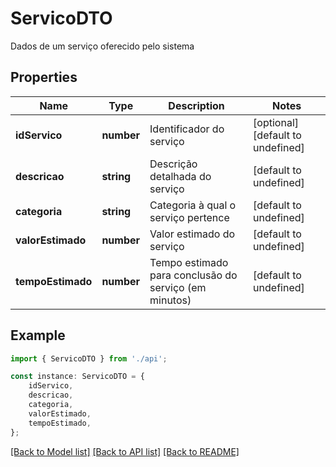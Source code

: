 # ServicoDTO

Dados de um serviço oferecido pelo sistema

## Properties

Name | Type | Description | Notes
------------ | ------------- | ------------- | -------------
**idServico** | **number** | Identificador do serviço | [optional] [default to undefined]
**descricao** | **string** | Descrição detalhada do serviço | [default to undefined]
**categoria** | **string** | Categoria à qual o serviço pertence | [default to undefined]
**valorEstimado** | **number** | Valor estimado do serviço | [default to undefined]
**tempoEstimado** | **number** | Tempo estimado para conclusão do serviço (em minutos) | [default to undefined]

## Example

```typescript
import { ServicoDTO } from './api';

const instance: ServicoDTO = {
    idServico,
    descricao,
    categoria,
    valorEstimado,
    tempoEstimado,
};
```

[[Back to Model list]](../README.md#documentation-for-models) [[Back to API list]](../README.md#documentation-for-api-endpoints) [[Back to README]](../README.md)
